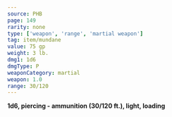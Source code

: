 ```yaml
---
source: PHB
page: 149
rarity: none
type: ['weapon', 'range', 'martial weapon']
tag: item/mundane
value: 75 gp
weight: 3 lb.
dmg1: 1d6
dmgType: P
weaponCategory: martial
weapon: 1.0
range: 30/120
---
```


**1d6, piercing - ammunition (30/120 ft.), light, loading**

